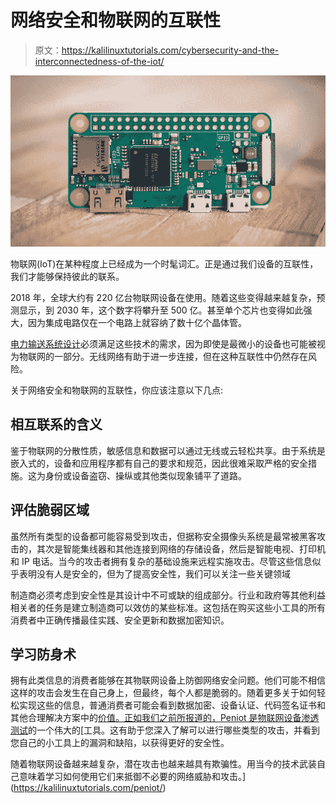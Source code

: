 # 网络安全和物联网的互联性

> 原文：<https://kalilinuxtutorials.com/cybersecurity-and-the-interconnectedness-of-the-iot/>

[![Cybersecurity and the Interconnectedness of the IoT](img/7459fde5ff687a8deef4de419268dbe0.png "Cybersecurity and the Interconnectedness of the IoT")](https://1.bp.blogspot.com/-mfaJ_9SoYjs/Xysj7zb3GuI/AAAAAAAAKDs/HueTcj9h5s4l9AovUxr2-ABbrOdBanWYACLcBGAsYHQ/d/intercircuit.PNG)

物联网(IoT)在某种程度上已经成为一个时髦词汇。正是通过我们设备的互联性，我们才能够保持彼此的联系。

2018 年，全球大约有 220 亿台物联网设备在使用。随着这些变得越来越复杂，预测显示，到 2030 年，这个数字将攀升至 500 亿。甚至单个芯片也变得如此强大，因为集成电路仅在一个电路上就容纳了数十亿个晶体管。

[电力输送系统设计](https://www.altium.com/solution/power-delivery-system-design)必须满足这些技术的需求，因为即使是最微小的设备也可能被视为物联网的一部分。无线网络有助于进一步连接，但在这种互联性中仍然存在风险。

关于网络安全和物联网的互联性，你应该注意以下几点:

## **相互联系的含义**

鉴于物联网的分散性质，敏感信息和数据可以通过无线或云轻松共享。由于系统是嵌入式的，设备和应用程序都有自己的要求和规范，因此很难采取严格的安全措施。这为身份或设备盗窃、操纵或其他类似现象铺平了道路。

## **评估脆弱区域**

虽然所有类型的设备都可能容易受到攻击，但据称安全摄像头系统是最常被黑客攻击的，其次是智能集线器和其他连接到网络的存储设备，然后是智能电视、打印机和 IP 电话。当今的攻击者拥有复杂的基础设施来远程实施攻击。尽管这些信息似乎表明没有人是安全的，但为了提高安全性，我们可以关注一些关键领域

制造商必须考虑到安全性是其设计中不可或缺的组成部分。行业和政府等其他利益相关者的任务是建立制造商可以效仿的某些标准。这包括在购买这些小工具的所有消费者中正确传播最佳实践、安全更新和数据加密知识。

## **学习防身术**

拥有此类信息的消费者能够在其物联网设备上防御网络安全问题。他们可能不相信这样的攻击会发生在自己身上，但最终，每个人都是脆弱的。随着更多关于如何轻松实现这些的信息，普通消费者可能会看到数据加密、设备认证、代码签名证书和其他合理解决方案中的[价值。正如我们之前所报道的，Peniot 是物联网设备渗透测试](https://www.entrepreneur.com/article/292104)的一个伟大的[工具。这有助于您深入了解可以进行哪些类型的攻击，并看到您自己的小工具上的漏洞和缺陷，以获得更好的安全性。

随着物联网设备越来越复杂，潜在攻击也越来越具有欺骗性。用当今的技术武装自己意味着学习如何使用它们来抵御不必要的网络威胁和攻击。](https://kalilinuxtutorials.com/peniot/)